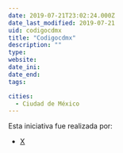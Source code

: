 ```yaml
---
date: 2019-07-21T23:02:24.000Z
date_last_modified: 2019-07-21
uid: codigocdmx
title: "Codigocdmx"
description: ""
type: 
website: 
date_ini: 
date_end: 
tags:

cities: 
  - Ciudad de México
---
```


Esta iniciativa fue realizada por:

- [X](/organizaciones/labplc)
